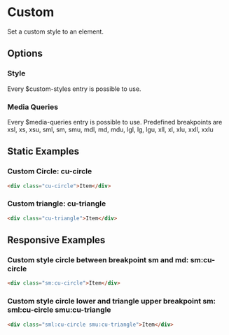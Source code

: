 # Custom

Set a custom style to an element.

## Options

### Style

Every \$custom-styles entry is possible to use.

### Media Queries

Every \$media-queries entry is possible to use. Predefined breakpoints are xsl, xs, xsu, sml, sm, smu, mdl, md, mdu, lgl, lg, lgu, xll, xl, xlu, xxll, xxlu

## Static Examples

### Custom Circle: **cu-circle**

```html
<div class="cu-circle">Item</div>
```

### Custom triangle: **cu-triangle**

```html
<div class="cu-triangle">Item</div>
```

## Responsive Examples

### Custom style circle between breakpoint sm and md: **sm:cu-circle**

```html
<div class="sm:cu-circle">Item</div>
```

### Custom style circle lower and triangle upper breakpoint sm: **sml:cu-circle smu:cu-triangle**

```html
<div class="sml:cu-circle smu:cu-triangle">Item</div>
```
